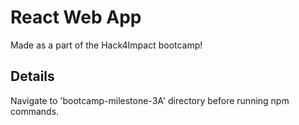 # React Web App
Made as a part of the Hack4Impact bootcamp!

## Details
Navigate to 'bootcamp-milestone-3A' directory before running npm commands.
